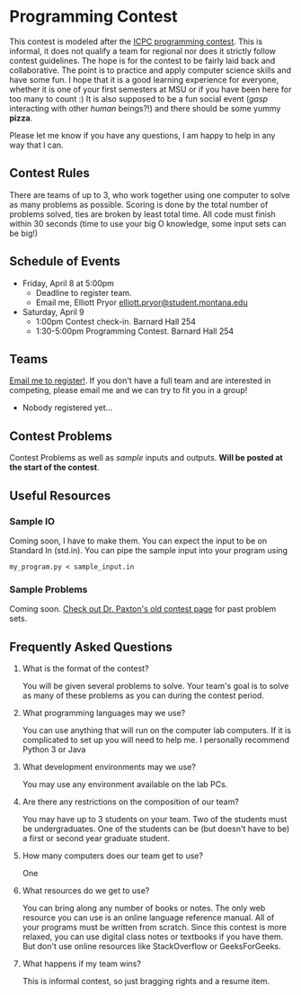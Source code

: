# Programming Contest

This contest is modeled after the [ICPC programming contest](https://icpc.global/).
This is informal, it does not qualify a team for regional nor does it strictly follow contest guidelines.
The hope is for the contest to be fairly laid back and collaborative.
The point is to practice and apply computer science skills and have some fun. 
I hope that it is a good learning experience for everyone, whether it is one of your first semesters at MSU or if you have been here for too many to count :)
It is also supposed to be a fun social event (*gasp* interacting with other *human* beings?!) and there should be some yummy **pizza**. 

Please let me know if you have any questions, I am happy to help in any way that I can. 



## Contest Rules
There are teams of up to 3, who work together using one computer to solve as many problems as possible.
Scoring is done by the total number of problems solved, ties are broken by least total time. 
All code must finish within 30 seconds (time to use your big O knowledge, some input sets can be big!)

## Schedule of Events

- Friday, April 8 at 5:00pm 
    - Deadline to register team.
    - Email me, Elliott Pryor [elliott.pryor@student.montana.edu](mailto:elliott.pryor@student.montana.edu)
- Saturday, April 9
    - 1:00pm Contest check-in. Barnard Hall 254
    - 1:30-5:00pm Programming Contest. Barnard Hall 254

## Teams
[Email me to register!](mailto:elliott.pryor@student.montana.edu). If you don't have a full team and are interested in competing, please email me and we can try to fit you in a group!

- Nobody registered yet... 

## Contest Problems
Contest Problems as well as _sample_ inputs and outputs.
**Will be posted at the start of the contest**.


## Useful Resources
### Sample IO
Coming soon, I have to make them.
You can expect the input to be on Standard In (std.in).
You can pipe the sample input into your program using 
``` 
my_program.py < sample_input.in 
```

### Sample Problems
Coming soon. 
[Check out Dr. Paxton's old contest page](https://www.cs.montana.edu/paxton/contest/) for past problem sets.


## Frequently Asked Questions

1. What is the format of the contest?  

    You will be given
      several problems to solve.  Your team's goal is
      to solve as many of these problems as you can during the
      contest period.
2. What programming languages may we use?

    You can use anything that will run on the computer lab computers. If it is complicated to set up you will need to help me. I personally recommend Python 3 or Java

3. What development environments may we use?

    You may use any environment available on the lab PCs.

4. Are there any restrictions on the composition of our team?

    You may have up to 3 students on your team.  Two of
      the students must be undergraduates.  One of the 
      students can be (but doesn't have to be) a first or
      second year graduate student.

5. How many computers does our team get to use? 

    One

6. What resources do we get to use?

    You can bring
      along any number of books or notes.  The only web resource
      you can use is an online language reference manual.
      All of your programs must be written from scratch.
      Since this contest is more relaxed, you can use digital 
      class notes or textbooks if you have them. But don't
      use online resources like StackOverflow or GeeksForGeeks.

7. What happens if my team wins?

    This is informal contest, so just bragging rights and a resume item.


